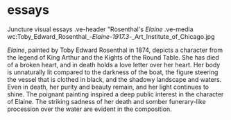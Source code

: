 # essays
Juncture visual essays
.ve-header "Rosenthal's *Elaine* .ve-media wc:Toby_Edward_Rosenthal_-_Elaine_-_1917.3_-_Art_Institute_of_Chicago.jpg

*Elaine*, painted by Toby Edward Rosenthal in 1874, depicts a character from the legend of King Arthur and the Kights of the Round Table. She has died of a broken heart,  and in death holds a love letter over her heart. Her body is unnaturally lit compared to the darkness of the boat, the figure steering the vessel that is clothed in black, and the shadowy landscape and waters. Even in death, her purity and beauty remain, and her light continues to shine. The poignant painting inspired a deep public interest in the character of Elaine. The striking sadness of her death and somber funerary-like procession over the water are evident in the composition. 